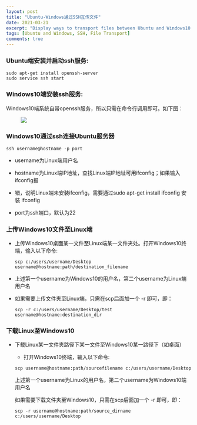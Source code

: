 ```yaml
---
layout: post
title: "Ubuntu-Windows通过SSH互传文件"
date: 2021-03-21
excerpt: "Display ways to transport files between Ubuntu and Windows10 using SSH"
tags: [Ubuntu and Windows, SSH, File Transport]
comments: true
---
```


### Ubuntu端安装并启动ssh服务:

~~~
sudo apt-get install openssh-server
sudo service ssh start
~~~

### Windows10端安装ssh服务:

Windows10端系统自带openssh服务，所以只需在命令行调用即可。如下图：

<figure>
    <a href="http://blog.askadc.com/wp-content/uploads/2020/04/check-openssh.jpg"><img src="http://blog.askadc.com/wp-content/uploads/2020/04/check-openssh.jpg"></a>
</figure>

### Windows10通过ssh连接Ubuntu服务器
    
~~~
ssh username@hostname -p port
~~~

- username为Linux端用户名

- hostname为Linux端IP地址，查找Linux端IP地址可用ifconfig；如果输入ifconfig报
- 错，说明Linux端未安装ifconfig，需要通过sudo apt-get install ifconfig 安装 ifconfig
- port为ssh端口，默认为22

### 上传Windows10文件至Linux端

- 上传Windows10桌面某一文件至Linux端某一文件夹处。打开Windows10终端，输入以下命令:

  ~~~
  scp c:/users/username/Desktop username@hostname:path/destination_filename
  ~~~

- 上述第一个username为Windows10的用户名，第二个username为Linux端用户名
  
- 如果需要上传文件夹至Linux端，只需在scp后面加一个 -r 即可，即：
  
  ~~~      
  scp -r c:/users/username/Desktop/test username@hostname:destination_dir
  ~~~

### 下载Linux至Windows10

- 下载Linux某一文件夹路径下某一文件至Windows10某一路径下（如桌面）

   - 打开Windows10终端，输入以下命令:
    
    ~~~    
    scp username@hostname:path/sourcefilename c:/users/username/Desktop
    ~~~  
    
    上述第一个username为Linux的用户名，第二个username为Windows10端用户名
  
    如果需要下载文件夹至Windows10，只需在scp后面加一个 -r 即可，即：

    ~~~
    scp -r username@hostname:path/source_dirname c:/users/username/Desktop
    ~~~
